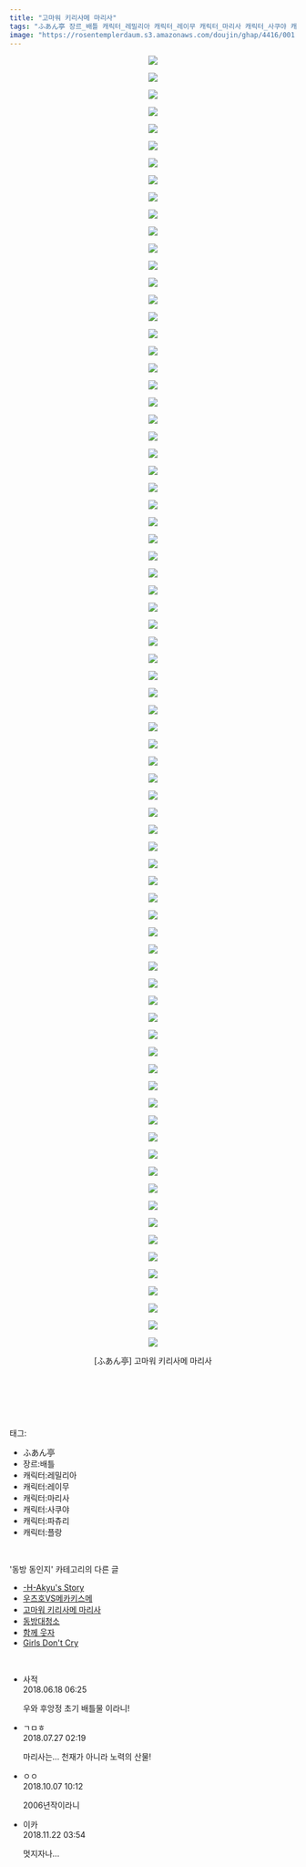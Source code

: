 ```yaml
---
title: "고마워 키리사메 마리사"
tags: "ふあん亭 장르_배틀 캐릭터_레밀리아 캐릭터_레이무 캐릭터_마리사 캐릭터_사쿠야 캐릭터_파츄리 캐릭터_플랑드르 동방_동인지"
image: "https://rosentemplerdaum.s3.amazonaws.com/doujin/ghap/4416/001.jpg"
---
```

<div class="article">
<p style="text-align: center; clear: none; float: none;"><img src="{{ site.imgserver10 }}/ghap/4416/001.jpg"/></p>
<p style="text-align: center; clear: none; float: none;"><img src="{{ site.imgserver10 }}/ghap/4416/002.jpg"/></p>
<p style="text-align: center; clear: none; float: none;"><img src="{{ site.imgserver10 }}/ghap/4416/003.jpg"/></p>
<p style="text-align: center; clear: none; float: none;"><img src="{{ site.imgserver10 }}/ghap/4416/004.jpg"/></p>
<p style="text-align: center; clear: none; float: none;"><img src="{{ site.imgserver10 }}/ghap/4416/005.jpg"/></p>
<p style="text-align: center; clear: none; float: none;"><img src="{{ site.imgserver10 }}/ghap/4416/006.jpg"/></p>
<p style="text-align: center; clear: none; float: none;"><img src="{{ site.imgserver10 }}/ghap/4416/007.jpg"/></p>
<p style="text-align: center; clear: none; float: none;"><img src="{{ site.imgserver10 }}/ghap/4416/008.jpg"/></p>
<p style="text-align: center; clear: none; float: none;"><img src="{{ site.imgserver10 }}/ghap/4416/009.jpg"/></p>
<p style="text-align: center; clear: none; float: none;"><img src="{{ site.imgserver10 }}/ghap/4416/010.jpg"/></p>
<p style="text-align: center; clear: none; float: none;"><img src="{{ site.imgserver10 }}/ghap/4416/011.jpg"/></p>
<p style="text-align: center; clear: none; float: none;"><img src="{{ site.imgserver10 }}/ghap/4416/012.jpg"/></p>
<p style="text-align: center; clear: none; float: none;"><img src="{{ site.imgserver10 }}/ghap/4416/013.jpg"/></p>
<p style="text-align: center; clear: none; float: none;"><img src="{{ site.imgserver10 }}/ghap/4416/014.jpg"/></p>
<p style="text-align: center; clear: none; float: none;"><img src="{{ site.imgserver10 }}/ghap/4416/015.jpg"/></p>
<p style="text-align: center; clear: none; float: none;"><img src="{{ site.imgserver10 }}/ghap/4416/016.jpg"/></p>
<p style="text-align: center; clear: none; float: none;"><img src="{{ site.imgserver10 }}/ghap/4416/017.jpg"/></p>
<p style="text-align: center; clear: none; float: none;"><img src="{{ site.imgserver10 }}/ghap/4416/018.jpg"/></p>
<p style="text-align: center; clear: none; float: none;"><img src="{{ site.imgserver10 }}/ghap/4416/019.jpg"/></p>
<p style="text-align: center; clear: none; float: none;"><img src="{{ site.imgserver10 }}/ghap/4416/020.jpg"/></p>
<p style="text-align: center; clear: none; float: none;"><img src="{{ site.imgserver10 }}/ghap/4416/021.jpg"/></p>
<p style="text-align: center; clear: none; float: none;"><img src="{{ site.imgserver10 }}/ghap/4416/022.jpg"/></p>
<p style="text-align: center; clear: none; float: none;"><img src="{{ site.imgserver10 }}/ghap/4416/023.jpg"/></p>
<p style="text-align: center; clear: none; float: none;"><img src="{{ site.imgserver10 }}/ghap/4416/024.jpg"/></p>
<p style="text-align: center; clear: none; float: none;"><img src="{{ site.imgserver10 }}/ghap/4416/025.jpg"/></p>
<p style="text-align: center; clear: none; float: none;"><img src="{{ site.imgserver10 }}/ghap/4416/026.jpg"/></p>
<p style="text-align: center; clear: none; float: none;"><img src="{{ site.imgserver10 }}/ghap/4416/027.jpg"/></p>
<p style="text-align: center; clear: none; float: none;"><img src="{{ site.imgserver10 }}/ghap/4416/028.jpg"/></p>
<p style="text-align: center; clear: none; float: none;"><img src="{{ site.imgserver10 }}/ghap/4416/029.jpg"/></p>
<p style="text-align: center; clear: none; float: none;"><img src="{{ site.imgserver10 }}/ghap/4416/030.jpg"/></p>
<p style="text-align: center; clear: none; float: none;"><img src="{{ site.imgserver10 }}/ghap/4416/031.jpg"/></p>
<p style="text-align: center; clear: none; float: none;"><img src="{{ site.imgserver10 }}/ghap/4416/032.jpg"/></p>
<p style="text-align: center; clear: none; float: none;"><img src="{{ site.imgserver10 }}/ghap/4416/033.jpg"/></p>
<p style="text-align: center; clear: none; float: none;"><img src="{{ site.imgserver10 }}/ghap/4416/034.jpg"/></p>
<p style="text-align: center; clear: none; float: none;"><img src="{{ site.imgserver10 }}/ghap/4416/035.jpg"/></p>
<p style="text-align: center; clear: none; float: none;"><img src="{{ site.imgserver10 }}/ghap/4416/036.jpg"/></p>
<p style="text-align: center; clear: none; float: none;"><img src="{{ site.imgserver10 }}/ghap/4416/037.jpg"/></p>
<p style="text-align: center; clear: none; float: none;"><img src="{{ site.imgserver10 }}/ghap/4416/038.jpg"/></p>
<p style="text-align: center; clear: none; float: none;"><img src="{{ site.imgserver10 }}/ghap/4416/039.jpg"/></p>
<p style="text-align: center; clear: none; float: none;"><img src="{{ site.imgserver10 }}/ghap/4416/040.jpg"/></p>
<p style="text-align: center; clear: none; float: none;"><img src="{{ site.imgserver10 }}/ghap/4416/041.jpg"/></p>
<p style="text-align: center; clear: none; float: none;"><img src="{{ site.imgserver10 }}/ghap/4416/042.jpg"/></p>
<p style="text-align: center; clear: none; float: none;"><img src="{{ site.imgserver10 }}/ghap/4416/043.jpg"/></p>
<p style="text-align: center; clear: none; float: none;"><img src="{{ site.imgserver10 }}/ghap/4416/044.jpg"/></p>
<p style="text-align: center; clear: none; float: none;"><img src="{{ site.imgserver10 }}/ghap/4416/045.jpg"/></p>
<p style="text-align: center; clear: none; float: none;"><img src="{{ site.imgserver10 }}/ghap/4416/046.jpg"/></p>
<p style="text-align: center; clear: none; float: none;"><img src="{{ site.imgserver10 }}/ghap/4416/047.jpg"/></p>
<p style="text-align: center; clear: none; float: none;"><img src="{{ site.imgserver10 }}/ghap/4416/048.jpg"/></p>
<p style="text-align: center; clear: none; float: none;"><img src="{{ site.imgserver10 }}/ghap/4416/049.jpg"/></p>
<p style="text-align: center; clear: none; float: none;"><img src="{{ site.imgserver10 }}/ghap/4416/050.jpg"/></p>
<p style="text-align: center; clear: none; float: none;"><img src="{{ site.imgserver10 }}/ghap/4416/051.jpg"/></p>
<p style="text-align: center; clear: none; float: none;"><img src="{{ site.imgserver10 }}/ghap/4416/052.jpg"/></p>
<p style="text-align: center; clear: none; float: none;"><img src="{{ site.imgserver10 }}/ghap/4416/053.jpg"/></p>
<p style="text-align: center; clear: none; float: none;"><img src="{{ site.imgserver10 }}/ghap/4416/054.jpg"/></p>
<p style="text-align: center; clear: none; float: none;"><img src="{{ site.imgserver10 }}/ghap/4416/055.jpg"/></p>
<p style="text-align: center; clear: none; float: none;"><img src="{{ site.imgserver10 }}/ghap/4416/056.jpg"/></p>
<p style="text-align: center; clear: none; float: none;"><img src="{{ site.imgserver10 }}/ghap/4416/057.jpg"/></p>
<p style="text-align: center; clear: none; float: none;"><img src="{{ site.imgserver10 }}/ghap/4416/058.jpg"/></p>
<p style="text-align: center; clear: none; float: none;"><img src="{{ site.imgserver10 }}/ghap/4416/059.jpg"/></p>
<p style="text-align: center; clear: none; float: none;"><img src="{{ site.imgserver10 }}/ghap/4416/060.jpg"/></p>
<p style="text-align: center; clear: none; float: none;"><img src="{{ site.imgserver10 }}/ghap/4416/061.jpg"/></p>
<p style="text-align: center; clear: none; float: none;"><img src="{{ site.imgserver10 }}/ghap/4416/062.jpg"/></p>
<p style="text-align: center; clear: none; float: none;"><img src="{{ site.imgserver10 }}/ghap/4416/063.jpg"/></p>
<p style="text-align: center; clear: none; float: none;"><img src="{{ site.imgserver10 }}/ghap/4416/064.jpg"/></p>
<p style="text-align: center; clear: none; float: none;"><img src="{{ site.imgserver10 }}/ghap/4416/065.jpg"/></p>
<p style="text-align: center; clear: none; float: none;"><img src="{{ site.imgserver10 }}/ghap/4416/066.jpg"/></p>
<p style="text-align: center; clear: none; float: none;"><img src="{{ site.imgserver10 }}/ghap/4416/067.jpg"/></p>
<p style="text-align: center; clear: none; float: none;"><img src="{{ site.imgserver10 }}/ghap/4416/068.jpg"/></p>
<p style="text-align: center; clear: none; float: none;"><img src="{{ site.imgserver10 }}/ghap/4416/069.jpg"/></p>
<p style="text-align: center; clear: none; float: none;"><img src="{{ site.imgserver10 }}/ghap/4416/070.jpg"/></p>
<p style="text-align: center; clear: none; float: none;"><img src="{{ site.imgserver10 }}/ghap/4416/071.jpg"/></p>
<p style="text-align: center; clear: none; float: none;"><img src="{{ site.imgserver10 }}/ghap/4416/072.jpg"/></p>
<p style="text-align: center; clear: none; float: none;"><img src="{{ site.imgserver10 }}/ghap/4416/073.jpg"/></p>
<p style="text-align: center; clear: none; float: none;"><img src="{{ site.imgserver10 }}/ghap/4416/074.jpg"/></p>
<p style="text-align: center; clear: none; float: none;"><img src="{{ site.imgserver10 }}/ghap/4416/075.jpg"/></p>
<p style="text-align: center; clear: none; float: none;"><img src="{{ site.imgserver10 }}/ghap/4416/076.jpg"/></p>
<p style="text-align: center; clear: none; float: none;">[ふあん亭] 고마워 키리사메 마리사</p>
<p style="text-align: center; clear: none; float: none;"><br/></p>
<p><br/></p>
</div><br/>
<div class="tagTrail">
<p>태그: </p>
<ul>
<li>ふあん亭</li>
<li>장르:배틀</li>
<li>캐릭터:레밀리아</li>
<li>캐릭터:레이무</li>
<li>캐릭터:마리사</li>
<li>캐릭터:사쿠야</li>
<li>캐릭터:파츄리</li>
<li>캐릭터:플랑</li>
</ul>
</div><br/>
<div class="another">
<p>'동방 동인지' 카테고리의 다른 글</p>
<ul>
<li><a href="/ghap_4418">-H-Akyu's Story</a></li>
<li><a href="/ghap_4417">우츠호VS메카키스메</a></li>
<li><a href="/ghap_4416">고마워 키리사메 마리사</a></li>
<li><a href="/ghap_4415">동방대청소</a></li>
<li><a href="/ghap_4414">함께 웃자</a></li>
<li><a href="/ghap_4413">Girls Don't Cry</a></li>
</ul>
</div><br/>
<div class="cb_module cb_fluid">
<div class="cb_wrt cb_profile">
<div class="comment">
<ul>
<li class="cb_thumb_off" id="comment15272041">
<div class="cb_comment_area">
<div class="cb_info_area">
<div class="cb_section">
<span class="cb_nick_name">사적</span>
</div>
<div class="cb_section">
<span class="cb_date">2018.06.18 06:25 </span>
</div>
</div>
<div class="cb_dsc_comment">
<p class="cb_dsc">
											우와 후앙정 초기 배틀물 이라니!
										</p>
</div>
</div></li>
<li class="cb_thumb_off" id="comment15294520">
<div class="cb_comment_area">
<div class="cb_info_area">
<div class="cb_section">
<span class="cb_nick_name">ㄱㅁㅎ</span>
</div>
<div class="cb_section">
<span class="cb_date">2018.07.27 02:19 </span>
</div>
</div>
<div class="cb_dsc_comment">
<p class="cb_dsc">
											마리사는... 천재가 아니라 노력의 산물!
										</p>
</div>
</div></li>
<li class="cb_thumb_off" id="comment15347375">
<div class="cb_comment_area">
<div class="cb_info_area">
<div class="cb_section">
<span class="cb_nick_name">ㅇㅇ</span>
</div>
<div class="cb_section">
<span class="cb_date">2018.10.07 10:12 </span>
</div>
</div>
<div class="cb_dsc_comment">
<p class="cb_dsc">
											2006년작이라니
										</p>
</div>
</div></li>
<li class="cb_thumb_off" id="comment15376498">
<div class="cb_comment_area">
<div class="cb_info_area">
<div class="cb_section">
<span class="cb_nick_name">이카</span>
</div>
<div class="cb_section">
<span class="cb_date">2018.11.22 03:54 </span>
</div>
</div>
<div class="cb_dsc_comment">
<p class="cb_dsc">
											멋지자나...
										</p>
</div>
</div></li>
</ul>
</div>
</div><!-- commentList close -->
</div><br/>
